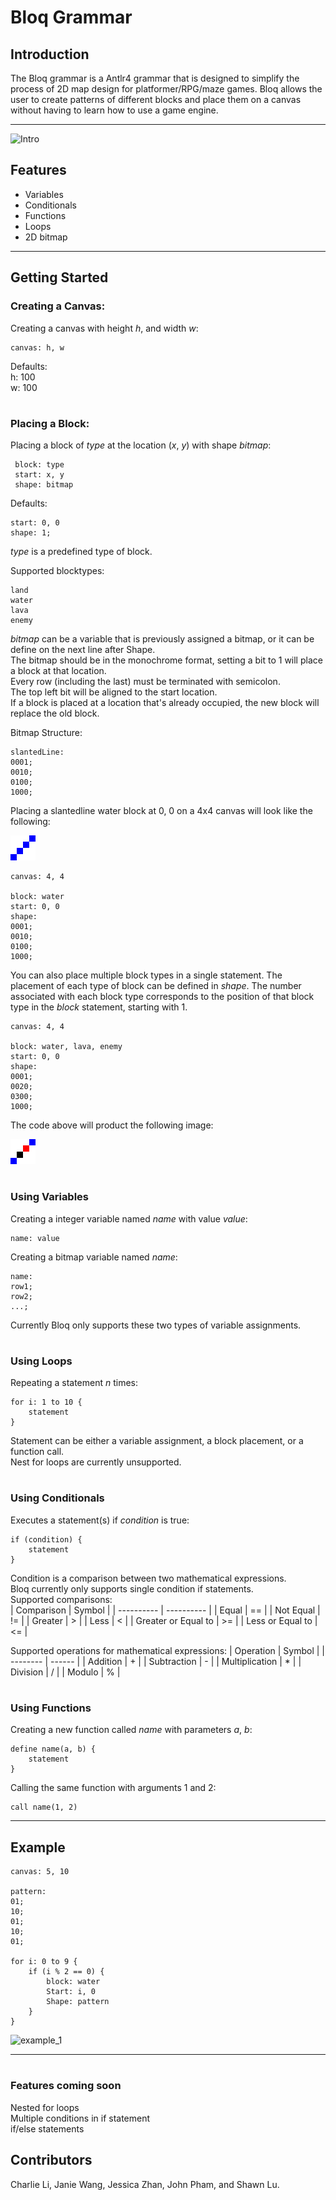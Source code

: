 # **Bloq Grammar**

## **Introduction**
The Bloq grammar is a Antlr4 grammar that is designed to simplify the process of 2D map design for platformer/RPG/maze games. Bloq allows the user to create patterns of different blocks and place them on a canvas without having to learn how to use a game engine. 

---

![Intro](https://github.students.cs.ubc.ca/CPSC410-2022S-T1/cpsc410_project1_team9/tree/ui/images/bloq_start.png?raw=true)

## **Features**
- Variables
- Conditionals
- Functions
- Loops
- 2D bitmap 

---

## **Getting Started**

### Creating a Canvas:
Creating a canvas with height *h*, and width *w*:   

```
canvas: h, w
```

Defaults:  
h: 100   
w: 100
#
### Placing a Block:
Placing a block of *type* at the location (*x*, *y*) with shape *bitmap*:  

```
 block: type 
 start: x, y
 shape: bitmap
```

Defaults:  
```
start: 0, 0  
shape: 1;
```
*type* is a predefined type of block. 

Supported blocktypes:
```
land
water
lava
enemy
```

*bitmap* can be a variable that is previously assigned a bitmap, or it can be define on the next line after Shape.  
The bitmap should be in the monochrome format, setting a bit to 1 will place a block at that location.  
Every row (including the last) must be terminated with semicolon.  
The top left bit will be aligned to the start location.  
If a block is placed at a location that's already occupied, the new block will replace the old block.

Bitmap Structure:
```
slantedLine: 
0001;
0010;
0100;
1000;
```

Placing a slantedline water block at 0, 0 on a 4x4 canvas will look like the following:  

![bitmap1](assets/bitmap1.png)
```
canvas: 4, 4

block: water
start: 0, 0
shape:
0001;
0010;
0100;
1000;
```

You can also place multiple block types in a single statement. 
The placement of each type of block can be defined in *shape*. 
The number associated with each block type corresponds to the position of that block type in the *block* statement, 
starting with 1.

```
canvas: 4, 4

block: water, lava, enemy
start: 0, 0
shape:
0001;
0020;
0300;
1000;
```
The code above will product the following image:

![bitmap2](assets/bitmap2.png)

#
### Using Variables
Creating a integer variable named *name* with value *value*:

```
name: value
```

Creating a bitmap variable named *name*:

```
name:
row1;
row2;
...;
```
Currently Bloq only supports these two types of variable assignments.

#
### Using Loops
Repeating a statement *n* times:

```
for i: 1 to 10 {
    statement
}
```
Statement can be either a variable assignment, a block placement, or a function call.  
Nest for loops are currently unsupported.

#
### Using Conditionals
Executes a statement(s) if *condition* is true:
```
if (condition) {
    statement
}
```
Condition is a comparison between two mathematical expressions.  
Bloq currently only supports single condition if statements.  
Supported comparisons:  
| Comparison | Symbol |
| ---------- | ---------- |
| Equal | == |
| Not Equal | != |
| Greater | > |
| Less | < |
| Greater or Equal to | >= |
| Less or Equal to | <= |

Supported operations for mathematical expressions:
| Operation | Symbol |
| -------- | ------ |
| Addition | + |
| Subtraction | - |
| Multiplication | * |
| Division | / |
| Modulo | % |

#
### Using Functions
Creating a new function called *name* with parameters *a*, *b*:

```
define name(a, b) {
    statement
}
```

Calling the same function with arguments 1 and 2:

```
call name(1, 2)
```

---
## **Example**
```
canvas: 5, 10

pattern:
01;
10;
01;
10;
01;

for i: 0 to 9 {
    if (i % 2 == 0) {
        block: water
        Start: i, 0
        Shape: pattern
    }
}
```
![example_1](https://github.students.cs.ubc.ca/CPSC410-2022S-T1/cpsc410_project1_team9/tree/ui/images/example_1.png?raw=true)

---

#
### Features coming soon
Nested for loops  
Multiple conditions in if statement  
if/else statements  


## **Contributors**
Charlie Li, Janie Wang, Jessica Zhan, John Pham, and Shawn Lu.
